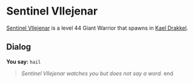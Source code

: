 # Sentinel Vllejenar



[Sentinel Vllejenar](/npc/113286) is a level 44 Giant Warrior that spawns in [Kael Drakkel](/zone/113).



## Dialog

**You say:** `hail`



>*Sentinel Vllejenar watches you but does not say a word.*
end

